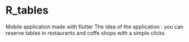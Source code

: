 # R_tables
Mobile application made with flutter 
The idea of the application : you can reserve tables in restaurants and coffe shops with a simple clicks

